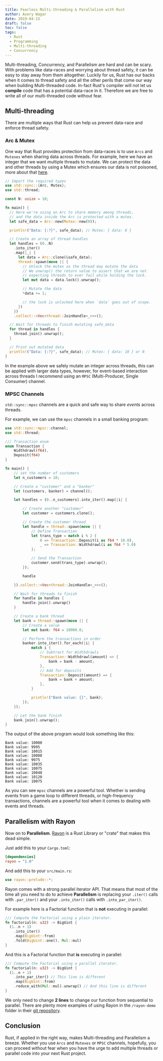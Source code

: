 ```yaml
---
title: Fearless Multi-threading & Parallelism with Rust
author: Avery Wagar
date: 2019-04-15
draft: false
toc: false
tags:
  - Rust
  - Programming
  - Multi-threading
  - Concurrency
---
```


Multi-threading, Concurrency, and Parallelism are hard and can be scary. With problems like data-races and worrying about thread safety, it can be easy to stay away from them altogether. Luckily for us, Rust has our backs when it comes to thread safety and all the other perils that come our way when building Multi-threaded code. In-fact Rust's compiler will not let us __compile__ code that has a potential data-race in it. Therefore we are free to write all of our multi-threaded code without fear.

## Multi-threading

There are multiple ways that Rust can help us prevent data-race and enforce thread safety. 

### Arc & Mutex

One way that Rust provides protection from data-races is to use `Arcs` and `Mutexes` when sharing data across threads. For example, here we have an integer that we want multiple threads to mutate. We can protect the data and other threads by using a Mutex which ensures our data is not poisoned, more about that [here](https://doc.rust-lang.org/std/sync/struct.Mutex.html#poisoning). 

```rust
// Import the required types
use std::sync::{Arc, Mutex};
use std::thread;

const N: usize = 10;

fn main() {
  // Here we're using an Arc to share memory among threads, 
  // and the data inside the Arc is protected with a mutex.
  let safe_data = Arc::new(Mutex::new(0));

  println!("Data: {:?}", safe_data); // Mutex: { data: 0 }

  // Create an array of thread handles 
  let handles = (0..N)
    .into_iter()
    .map(|_| {
      let data = Arc::clone(&safe_data);
      thread::spawn(move || {
        // Unlock the mutex so the thread may mutate the data
        // We unwrap() the return value to assert that we are not       
        // expecting threads to ever fail while holding the lock.
        let mut data = data.lock().unwrap();

        // Mutate the data
        *data += 1;

        // the lock is unlocked here when `data` goes out of scope.
      })
    })
    .collect::<Vec<thread::JoinHandle<_>>>();  

  // Wait for threads to finish mutating safe_data
  for thread in handles {
    thread.join().unwrap();
  }

  // Print out mutated data
  println!("Data: {:?}", safe_data); // Mutex: { data: 10 } or N
}
```

In the example above we safely mutate an integer across threads, this can be applied with larger data types, however, for event-based interaction across threads I recommend using an `MPSC` (Multi-Producer, Single Consumer) channel.

### MPSC Channels

`std::sync::mpsc` channels are a quick and safe way to share _events_ across threads.

For example, we can use the `mpsc` channels in a small banking program:

```rust
use std::sync::mpsc::channel;
use std::thread;

/// Transaction enum
enum Transaction {
    Widthdrawl(f64),
    Deposit(f64)
}

fn main() {
    // set the number of customers
    let n_customers = 10;

    // Create a "customer" and a "banker"
    let (customers, banker) = channel();

    let handles = (0..n_customers).into_iter().map(|i| {

        // Create another "customer"
        let customer = customers.clone();

        // Create the customer thread
        let handle = thread::spawn(move || {
            // Define Transaction
            let trans_type = match i % 2 {
                0 => Transaction::Deposit(i as f64 * 10.0),
                _ => Transaction::Widthdrawl(i as f64 * 5.0)
            };

            // Send the Transaction
            customer.send(trans_type).unwrap();
        });

        handle

    }).collect::<Vec<thread::JoinHandle<_>>>();

    // Wait for threads to finish
    for handle in handles {
        handle.join().unwrap()
    }

    // Create a bank thread
    let bank = thread::spawn(move || {
        // Create a value
        let mut bank: f64 = 10000.0;

        // Perform the transactions in order
        banker.into_iter().for_each(|i| {
            match i {
                // Subtract for Widthdrawls 
                Transaction::Widthdrawl(amount) => {
                    bank = bank - amount;
                },
                // Add for deposits
                Transaction::Deposit(amount) => {
                    bank = bank + amount;
                },
            }

            println!("Bank value: {}", bank);
        });
    });

    // Let the bank finish
    bank.join().unwrap();
}
```

The output of the above program would look something like this: 
```
Bank value: 10000
Bank value: 9995
Bank value: 10015
Bank value: 10000
Bank value: 9975
Bank value: 10035
Bank value: 10075
Bank value: 10040
Bank value: 10120
Bank value: 10075
```

As you can see `mpsc` channels are a powerful tool. Whether is sending events from a game loop to different threads, or high-frequency transactions, channels are a powerful tool when it comes to dealing with events and threads.


## Parallelism with Rayon

Now on to __Parallelism__. [Rayon](https://github.com/rayon-rs/rayon) is a Rust Library or "crate" that makes this dead simple.

Just add this to your `Cargo.toml`:

```toml
[dependencies]
rayon = "1.0"
```

And add this to your `src/main.rs`: 

```rust
use rayon::prelude::*;
```

Rayon comes with a strong parallel iterator API. That means that most of the time all you need to do to achieve __Parallelism__ is replacing your `.iter()` calls with `.par_iter()` and your `.into_iter()` calls with `.into_par_iter()`.

For example here is a Factorial function that is __not__ executing in parallel:

```rust
/// Compute the Factorial using a plain iterator.
fn factorial(n: u32) -> BigUint {
  (1..n + 1)
    .into_iter()
    .map(BigUint::from)
    .fold(BigUint::one(), Mul::mul)
}
```

And this is a Factorial function that __is__ executing in parallel:

```rust
/// Compute the Factorial using a parallel iterator.
fn factorial(n: u32) -> BigUint {
  (1..n + 1)
    .into_par_iter() // This line is different
    .map(BigUint::from)
    .reduce_with(Mul::mul).unwrap() // And this line is different
}
```

We only need to change __2 lines__ to change our function from sequential to parallel. There are plenty more examples of using Rayon in the `/rayon-demo` folder in their [git repository](https://github.com/rayon-rs/rayon/tree/master/rayon-demo).

## Conclusion

Rust, if applied in the right way, makes Multi-threading and Parallelism a breeze. Whether you use `Arcs` and `Mutexes` or `MPSC` channels, hopefully, you can proceed without fear when you have the urge to add multiple threads or parallel code into your next Rust project.
